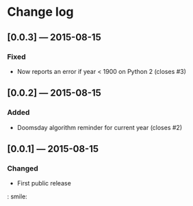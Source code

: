 # Change log

## [0.0.3] — 2015-08-15
### Fixed
- Now reports an error if year < 1900 on Python 2 (closes #3)

## [0.0.2] — 2015-08-15
### Added
- Doomsday algorithm reminder for current year (closes #2)

## [0.0.1] — 2015-08-15
### Changed
- First public release

: smile:
